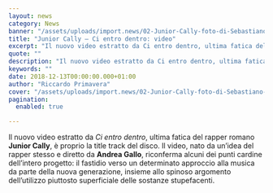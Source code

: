 ```yaml
---
layout: news
category: News
banner: "/assets/uploads/import.news/02-Junior-Cally-foto-di-Sebastiano-Fernandez-1024x869.jpg"
title: "Junior Cally – Ci entro dentro: video"
excerpt: "Il nuovo video estratto da Ci entro dentro, ultima fatica del rapper romano Junior Cally, è proprio la title track del disco. Il video, nato da un’idea del rapper stesso e diretto da Andrea Gallo, riconferma alcuni dei punti cardine dell’intero progetto: il fastidio verso un determinato approccio alla musica da parte della nuova generazione, insieme [&hellip"
quote: ""
description: "Il nuovo video estratto da Ci entro dentro, ultima fatica del rapper romano Junior Cally, è proprio la title track del disco. Il video, nato da un’idea del rapper stesso e diretto da Andrea Gallo, riconferma alcuni dei punti cardine dell’intero progetto: il fastidio verso un determinato approccio alla musica da parte della nuova generazione, insieme [&hellip"
keywords: ""
date: 2018-12-13T00:00:00.000+01:00
author: "Riccardo Primavera"
cover: "/assets/uploads/import.news/02-Junior-Cally-foto-di-Sebastiano-Fernandez-1024x869.jpg"
pagination:
  enabled: true

---
```


Il nuovo video estratto da _Ci entro dentro_, ultima fatica del rapper romano **Junior Cally**, è proprio la title track del disco. Il video, nato da un’idea del rapper stesso e diretto da **Andrea Gallo**, riconferma alcuni dei punti cardine dell’intero progetto: il fastidio verso un determinato approccio alla musica da parte della nuova generazione, insieme allo spinoso argomento dell’utilizzo piuttosto superficiale delle sostanze stupefacenti.